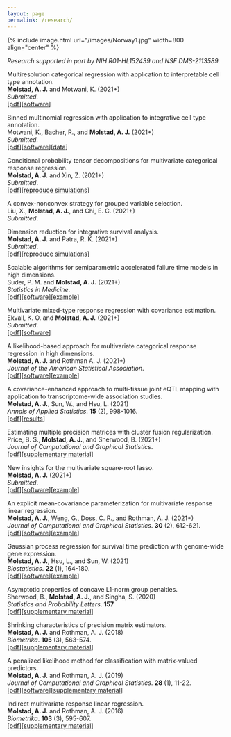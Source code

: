 ```yaml
---
layout: page
permalink: /research/
---
```


{% include image.html url="/images/Norway1.jpg" width=800 align="center" %}


*Research supported in part by NIH R01-HL152439 and NSF DMS-2113589.*
 
Multiresolution categorical regression with
application to interpretable cell type annotation. <br>
**Molstad, A. J.** and Motwani, K. (2021+) <br>
*Submitted.* <br> 
[[pdf](https://arxiv.org/abs/2108.02143)][[software](https://github.com/ajmolstad/IntegrativeCox)]<br>


Binned multinomial regression with
application to integrative cell type annotation. <br>
Motwani, K., Bacher, R., and **Molstad, A. J.** (2021+) <br>
*Submitted.* <br> 
[[pdf](https://arxiv.org/abs/2108.02143)][[software](https://github.com/ajmolstad/IntegrativeCox)][[data](https://github.com/ajmolstad/IntegrativeCox)]<br> 


Conditional probability tensor decompositions for
multivariate categorical response regression. <br>
**Molstad, A. J.** and Xin, Z. (2021+)<br>
*Submitted*. <br>
[[pdf](https://arxiv.org/abs/2108.02143)][[reproduce simulations](https://github.com/ajmolstad/CondTensorDecomp)]<br> 

A convex-nonconvex strategy for grouped variable selection. <br>
Liu, X., **Molstad, A. J.**, and Chi, E. C. (2021+) <br>
*Submitted*. <br>

Dimension reduction for integrative survival analysis. <br>
**Molstad, A. J.** and Patra, R. K. (2021+)<br>
*Submitted*. <br>
[[pdf](https://arxiv.org/abs/2108.02143)][[reproduce simulations](https://github.com/ajmolstad/IntegrativeCox)]<br>

Scalable algorithms for semiparametric accelerated failure time models in high dimensions.<br>
Suder, P. M. and **Molstad, A. J.** (2021+) <br>
*Statistics in Medicine*. <br>
[[pdf](https://arxiv.org/abs/2104.01707)][[software](https://github.com/ajmolstad/penAFT)][[example](/docs/penAFT_Example.html)]<br>

Multivariate mixed-type response regression with covariance estimation. <br>
Ekvall, K. O. and **Molstad, A. J.** (2021+)<br>
*Submitted*.  <br>
[[pdf](https://koekvall.github.io/files/mixed_type.pdf)][[software](https://github.com/koekvall/lvmmr)]<br>

A likelihood-based approach for multivariate categorical response regression in high dimensions. <br>
**Molstad, A. J.** and Rothman A. J. (2021+)<br>
*Journal of the American Statistical Association*. <br>
[[pdf](https://www.tandfonline.com/doi/full/10.1080/01621459.2021.1999819)][[software](https://github.com/ajmolstad/BvCategorical)][[example](/docs/BvCategorical_Example.html)] <br>


A covariance-enhanced approach to multi-tissue joint eQTL mapping with application to transcriptome-wide association studies.  <br>
**Molstad, A. J.**, Sun, W., and Hsu, L. (2021)<br>
*Annals of Applied Statistics*.  **15** (2), 998-1016.<br>
[[pdf](https://projecteuclid.org/journals/annals-of-applied-statistics/volume-15/issue-2/A-covariance-enhanced-approach-to-multitissue-joint-eQTL-mapping-with/10.1214/20-AOAS1432.short)][[results](https://github.com/ajmolstad/MTeQTLResults)] <br>

Estimating multiple precision matrices with cluster fusion regularization. <br>
Price, B. S., **Molstad, A. J.**, and Sherwood, B. (2021+)<br>
*Journal of Computational and Graphical Statistics*.  <br>
[[pdf](https://www.tandfonline.com/doi/pdf/10.1080/10618600.2021.1874963?casa_token=stoGAjrlYbUAAAAA:YQArJJxGutWxREoX509u0yGiEgMrtk-fYaR-B2iPSCkG6o_E5vHay7QreuGHtjsCrqBHImDwKI7T)][[supplementary material](https://ndownloader.figstatic.com/files/26117444)]<br>


New insights for the multivariate square-root lasso. <br>
**Molstad, A. J.** (2021+)<br>
*Submitted*.  <br>
[[pdf](https://arxiv.org/pdf/1909.05041)][[software](https://github.com/ajmolstad/MSRL)][[example](/docs/MSRL_Example.html)] <br>


An explicit mean-covariance parameterization for multivariate response linear regression. <br>
**Molstad, A. J.**, Weng, G., Doss, C. R., and Rothman, A. J. (2021+)<br>
*Journal of Computational and Graphical Statistics*. **30** (2), 612-621. <br>
[[pdf](https://www.tandfonline.com/doi/pdf/10.1080/10618600.2020.1853551?casa_token=dQzCJAFc1ZoAAAAA:Uaq0GRdBijyS7kavHT9njRKCFqCvnE-XBddXiI_w8BAEf0ZCllJVy_ALwrcXpGxSJSKcdS4i7P_q)][[software](https://github.com/ajmolstad/MCMVR)][[example](/docs/MCMVR_Example.html)]<br>


Gaussian process regression for survival time prediction with genome-wide gene expression. <br>
**Molstad, A. J.**, Hsu, L., and Sun, W. (2021) <br>
*Biostatistics*.  **22** (1), 164-180. <br>
[[pdf](https://academic.oup.com/biostatistics/advance-article/doi/10.1093/biostatistics/kxz023/5530981)][[software](https://github.com/ajmolstad/SurvGPR)][[example](/docs/SurvGPR_Example.html)]<br> 


Asymptotic properties of concave L1-norm group penalties.  <br>
Sherwood, B., **Molstad, A. J.**, and Singha, S. (2020)<br>
*Statistics and Probability Letters*. **157** <br>
[[pdf](https://www.sciencedirect.com/science/article/pii/S0167715219302779)][[supplementary material](https://www.sciencedirect.com/science/article/pii/S0167715219302779#appSB)] <br>


Shrinking characteristics of precision matrix estimators. <br>
**Molstad, A. J.** and Rothman, A. J. (2018) <br>
*Biometrika*. **105** (3), 563-574. <br>
[[pdf](https://academic.oup.com/biomet/article/105/3/563/4994725?guestAccessKey=34dcd085-e992-4398-a8f9-a56cb3ac9207)][[supplementary material](https://academic.oup.com/biomet/article/105/3/563/4994725?guestAccessKey=34dcd085-e992-4398-a8f9-a56cb3ac9207#supplementary-data)]<br>


A penalized likelihood method for classification with matrix-valued predictors. <br>
**Molstad, A. J.**  and Rothman, A. J. (2019)<br>
*Journal of Computational and Graphical Statistics*. **28** (1), 11-22. <br>
[[pdf](https://www.tandfonline.com/doi/full/10.1080/10618600.2018.1476249)][[software](https://github.com/ajmolstad/MatrixLDA)][[supplementary material](https://www.tandfonline.com/doi/suppl/10.1080/10618600.2018.1476249?scroll=top)] <br>

Indirect multivariate response linear regression. <br>
**Molstad, A. J.** and Rothman, A. J. (2016) <br>
*Biometrika*. **103** (3), 595-607.<br>
[[pdf](https://academic.oup.com/biomet/article-abstract/103/3/595/1744444/Indirect-multivariate-response-linear-regression?redirectedFrom=fulltext)][[supplementary material](https://academic.oup.com/biomet/article/103/3/595/1744444#supplementary-data)]<br>